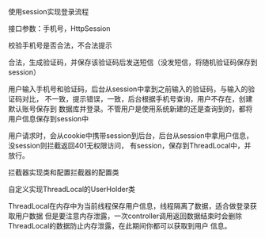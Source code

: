 使用session实现登录流程

接口参数：手机号，HttpSession

校验手机号是否合法，不合法提示

合法，生成验证码，并保存该验证码后发送短信（没发短信，将随机验证码保存到session）

用户输入手机号和验证码，后台从session中拿到之前输入的验证码，与输入的验证码对比，
不一致，提示错误，一致，后台根据手机号查询，用户不存在，创建默认账号保存到
数据库并登录。不管用户是使用系统新建的还是查询到的，都将用户信息保存到session中

用户请求时，会从cookie中携带session到后台，后台从session中拿用户信息，没session则拦截返回401无权限访问，
有session，保存到ThreadLocal中，并放行。

拦截器实现类和配置拦截器的配置类

自定义实现ThreadLocal的UserHolder类

ThreadLocal在内存中为当前线程保存用户信息，线程隔离了数据，适合做登录获取用户数据
但是要注意内存泄露，一次controller调用返回数据结束时会删除ThreadLocal的数据防止内存泄露，在此期间你都可以获取到用户
信息。
